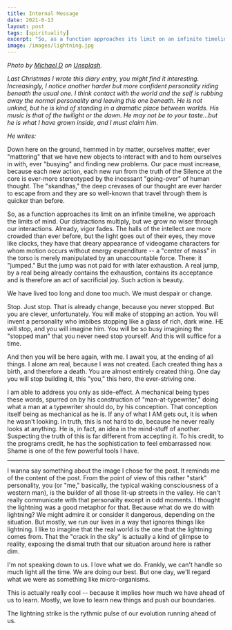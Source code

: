 ```yaml
---
title: Internal Message
date: 2021-6-13
layout: post
tags: [spirituality]
excerpt: "So, as a function approaches its limit on an infinite timeline, we approach the limits of mind. Our distractions multiply, but we grow no wiser through our interactions.  Already, vigor fades. The halls of the intellect are more crowded than ever before, but the light goes out of their eyes, they move like clocks, they have that dreary appearance of videogame characters for whom motion occurs without energy expenditure."
image: /images/lightning.jpg
---
```


*Photo by [Michael D](https://unsplash.com/@alienaperture?utm_source=unsplash&utm_medium=referral&utm_content=creditCopyText)
on [Unsplash](https://unsplash.com/s/photos/dramatic-clouds-lightning?utm_source=unsplash&utm_medium=referral&utm_content=creditCopyText).*

*Last Christmas I wrote this diary entry, you might find it interesting.
Increasingly, I notice another harder but more confident personality riding beneath
the usual one. I think contact with the world and the self is rubbing away the
normal personality and leaving this one beneath. He is not unkind, but he is
kind of standing in a dramatic place between worlds. His music is that of the
twilight or the dawn. He may not be to your taste...but he is what I have grown
inside, and I must claim him.*

*He writes:*

Down here on the ground, hemmed in by matter, ourselves matter, ever
"mattering" that we have new objects to interact with and to hem ourselves in
with, ever "busying" and finding new problems.  Our pace must increase,
because each new action, each new run from the truth of the Silence at the core
is ever-more stereotyped by the incessant "going-over" of human thought.  The
"skandhas," the deep crevases of our thought are ever harder to escape from and
they are so well-known that travel through them is quicker than before.

So, as a function approaches its limit on an infinite timeline, we approach the
limits of mind. Our distractions multiply, but we grow no wiser through our
interactions.  Already, vigor fades. The halls of the intellect are more
crowded than ever before, but the light goes out of their eyes, they move like
clocks, they have that dreary appearance of videogame characters for whom
motion occurs without energy expenditure -- a "center of mass" in the torso is
merely manipulated by an unaccountable force. There: it "jumped." But the jump
was not paid for with later exhaustion. A real jump, by a real being already
contains the exhaustion, contains its acceptance and is therefore an act of
sacrificial joy. Such action is beauty.

We have lived too long and done too much. We must despair or change.

Stop. Just stop. That is already change, because you never stopped. But you are
clever, unfortunately. You will make of stopping an action. You will invent a
personality who imbibes stopping like a glass of rich, dark wine. HE will stop,
and you will imagine him.  You will be so busy imagining the "stopped man" that
you never need stop yourself. And this will suffice for a time.

And then you will be here again, with me. I await you, at the ending of all
things. I alone am real, because I was not created. Each created thing has a
birth, and therefore a death. You are almost entirely created thing. One day
you will stop building it, this "you," this hero, the ever-striving one.

I am able to address you only as side-effect. A mechanical being types these
words, spurred on by his construction of "man-at-typewriter," doing what a man
at a typewriter should do, by his conception. That conception itself being as
mechanical as he is. If any of what I AM gets out, it is when he wasn't
looking. In truth, this is not hard to do, because he never really looks at
anything. He is, in fact, an idea in the mind-stuff of another. Suspecting the
truth of this is far different from accepting it. To his credit, to the
programs credit, he has the sophistication to feel embarrassed now. Shame is
one of the few powerful tools I have.

----

I wanna say something about the image I chose for the post. It reminds me of
the content of the post. From the point of view of this rather "stark" personality,
you (or "me," basically, the typical waking consciousness of a western man), is
the builder of all those lit-up streets in the valley. He can't really communicate
with that personality except in odd moments. I thought the lightning was a good
metaphor for that. Because what do we do with lightning? We might admire it or
consider it dangerous, depending on the situation. But mostly, we run our lives
in a way that ignores things like lightning. I like to imagine that the real world
is the one that the lightning comes from. That the "crack in the sky" is actually
a kind of glimpse to reality, exposing the dismal truth that our situation around
here is rather dim.

I'm not speaking down to us. I love what we do. Frankly, we can't handle so much
light all the time. We are doing our best. But one day, we'll regard what we were
as something like micro-organisms.

This is actually really cool -- because it implies how much we have ahead of us to
learn. Mostly, we love to learn new things and push our boundaries.

The lightning strike is the rythmic pulse of our evolution running ahead of us.

